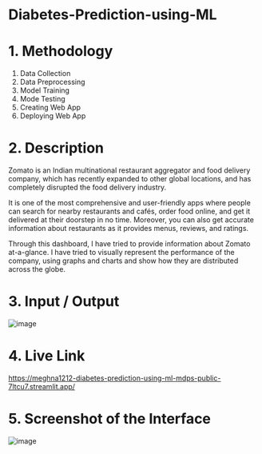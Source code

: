# Diabetes-Prediction-using-ML

# 1. Methodology
1. Data Collection
2. Data Preprocessing
3. Model Training
4. Mode Testing
5. Creating Web App
6. Deploying Web App

# 2. Description
Zomato is an Indian multinational restaurant aggregator and food delivery company, which has recently expanded to other global locations, and has completely disrupted the food delivery industry.

It is one of the most comprehensive and user-friendly apps where people can search for nearby restaurants and cafés, order food online, and get it delivered at their doorstep in no time. Moreover, you can also get accurate information about restaurants as it provides menus, reviews, and ratings.

Through this dashboard, I have tried to provide information about Zomato at-a-glance. I have tried to visually represent the performance of the company, using graphs and charts and show how they are distributed across the globe.

# 3. Input / Output
![image](https://user-images.githubusercontent.com/63409349/208239053-fdc9b31b-f92c-49dc-84f4-26e0a8d95d6b.png)

# 4. Live Link
https://meghna1212-diabetes-prediction-using-ml-mdps-public-7ltcu7.streamlit.app/

# 5. Screenshot of the Interface
![image](https://user-images.githubusercontent.com/63409349/208239551-f8aba57c-dc13-4ab5-81bd-38d78a025e15.png)

